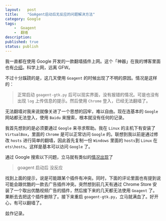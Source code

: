 ```yaml
---
layout:   post
title:    "GoAgent启动后无反应的问题解决方法"
category: Google 
tags:     
    -  Goagent
    -  翻墙 
description: 
published: true
status: publish
---
```

 
我一直都在使用 Google 开发的一款翻墙插件上网。这个「神器」在我的博客里面也有[介绍](http://williamlfang.github.io/cn/2014/01/05/goagent/)。科学上网，远离 GFW。
 
不过十分蹊跷的是，这几天使用 `Goagent` 的时候出现了不明的原因。情况是这样的：
 
> 正常启动 `goagent-gtk.py` 后可以现实界面，没有报错的情况。可是也没有出现 `log` 上传信息的提示。然后使用 `Chrome` 登入，已经无法翻墙了。
 
<!-- more -->
 
无法翻墙对我来说就像关进了一个思想的囚牢，难以自由。现在连基本的 `Google` 网站都无法登入，使用 `Baidu` 来搜索，根本就没有任何的记录。
 
我首先想到的是必须要通过 `Google` 来寻求帮助。我在 `Linux` 的主机下有安装了 `VirtualBox`，里面的 `Chrome` 是可以正常访问 `Google` 的。联想到我以前是通过修改 `hosts` 进行简单的翻墙，因此首先复制一份 `Windows` 里面的 `hosts`到 `Linux` 在 `ets\hosts`。这样是基本可以访问 `Google` 了。
 
通过 Google 搜索以下问题，立马就有类似的[情况出现](https://code.google.com/p/goagent/issues/detail?id=11826)了
 
> goagent  启动后 没反应
 
找到上面的提示，说是可能跟某个插件有冲突。同时，下面的评论里面也有提到说可能会跟优酷的一款去广告插件冲突。突然想到前几天有通过 Chrome Store 安装了一个取出优酷视频广告的插件，然后接下来的几天都无法使用 `Goagent` 了。果断去去把这个插件删除了。接下来重启 `goagent-gtk.py`，立马就满血了。好开心，有可以翻墙了。
 
兹作记录。
 
